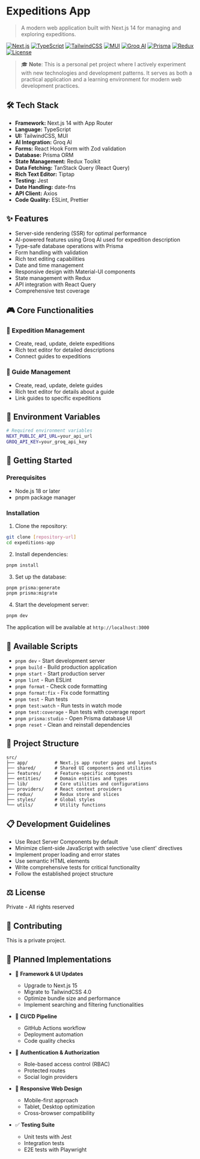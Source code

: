 # Expeditions App

> A modern web application built with Next.js 14 for managing and exploring expeditions.

[![Next.js](https://img.shields.io/badge/Next.js-14-black)](https://nextjs.org/)
[![TypeScript](https://img.shields.io/badge/TypeScript-5-blue)](https://www.typescriptlang.org/)
[![TailwindCSS](https://img.shields.io/badge/TailwindCSS-3-38bdf8)](https://tailwindcss.com/)
[![MUI](https://img.shields.io/badge/MUI-5-007FFF)](https://mui.com/)
[![Groq AI](https://img.shields.io/badge/Groq_AI-Enabled-FF6B6B)](https://groq.com/)
[![Prisma](https://img.shields.io/badge/Prisma-5-2D3748)](https://www.prisma.io/)
[![Redux](https://img.shields.io/badge/Redux-Toolkit-764ABC)](https://redux-toolkit.js.org/)
[![License](https://img.shields.io/badge/License-Private-red)]()

> 🎓 **Note**: This is a personal pet project where I actively experiment with new technologies and development patterns. It serves as both a practical application and a learning environment for modern web development practices.

## 🛠️ Tech Stack

- **Framework:** Next.js 14 with App Router
- **Language:** TypeScript
- **UI:** TailwindCSS, MUI
- **AI Integration:** Groq AI
- **Forms:** React Hook Form with Zod validation
- **Database:** Prisma ORM
- **State Management:** Redux Toolkit
- **Data Fetching:** TanStack Query (React Query)
- **Rich Text Editor:** Tiptap
- **Testing:** Jest
- **Date Handling:** date-fns
- **API Client:** Axios
- **Code Quality:** ESLint, Prettier

## ✨ Features

- Server-side rendering (SSR) for optimal performance
- AI-powered features using Groq AI used for expedition description
- Type-safe database operations with Prisma
- Form handling with validation
- Rich text editing capabilities
- Date and time management
- Responsive design with Material-UI components
- State management with Redux
- API integration with React Query
- Comprehensive test coverage

## 🎮 Core Functionalities

### 📝 Expedition Management
- Create, read, update, delete expeditions
- Rich text editor for detailed descriptions
- Connect guides to expeditions

### 👥 Guide Management
- Create, read, update, delete guides
- Rich text editor for details about a guide
- Link guides to specific expeditions

## 🔑 Environment Variables

```bash
# Required environment variables
NEXT_PUBLIC_API_URL=your_api_url
GROQ_API_KEY=your_groq_api_key
```

## 🚀 Getting Started

### Prerequisites

- Node.js 18 or later
- pnpm package manager

### Installation

1. Clone the repository:

```bash
git clone [repository-url]
cd expeditions-app
```

2. Install dependencies:

```bash
pnpm install
```

3. Set up the database:

```bash
pnpm prisma:generate
pnpm prisma:migrate
```

4. Start the development server:

```bash
pnpm dev
```

The application will be available at `http://localhost:3000`

## 📜 Available Scripts

- `pnpm dev` - Start development server
- `pnpm build` - Build production application
- `pnpm start` - Start production server
- `pnpm lint` - Run ESLint
- `pnpm format` - Check code formatting
- `pnpm format:fix` - Fix code formatting
- `pnpm test` - Run tests
- `pnpm test:watch` - Run tests in watch mode
- `pnpm test:coverage` - Run tests with coverage report
- `pnpm prisma:studio` - Open Prisma database UI
- `pnpm reset` - Clean and reinstall dependencies

## 📁 Project Structure

```
src/
├── app/          # Next.js app router pages and layouts
├── shared/       # Shared UI components and utilities
├── features/     # Feature-specific components
├── entities/     # Domain entities and types
├── lib/          # Core utilities and configurations
├── providers/    # React context providers
├── redux/        # Redux store and slices
├── styles/       # Global styles
└── utils/        # Utility functions
```

## 📋 Development Guidelines

- Use React Server Components by default
- Minimize client-side JavaScript with selective 'use client' directives
- Implement proper loading and error states
- Use semantic HTML elements
- Write comprehensive tests for critical functionality
- Follow the established project structure

## ⚖️ License

Private - All rights reserved

## 🤝 Contributing

This is a private project.

## 🎯 Planned Implementations

- 🔄 **Framework & UI Updates**

  - Upgrade to Next.js 15
  - Migrate to TailwindCSS 4.0
  - Optimize bundle size and performance
  - Implement searching and filtering functionalities

- 🔄 **CI/CD Pipeline**

  - GitHub Actions workflow
  - Deployment automation
  - Code quality checks

- 🔐 **Authentication & Authorization**

  - Role-based access control (RBAC)
  - Protected routes
  - Social login providers

- 📱 **Responsive Web Design**

  - Mobile-first approach
  - Tablet, Desktop optimization
  - Cross-browser compatibility

- ✅ **Testing Suite**
  - Unit tests with Jest
  - Integration tests
  - E2E tests with Playwright